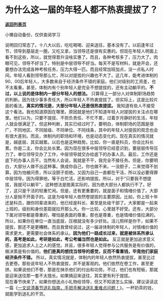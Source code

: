 # 为什么这一届的年轻人都不热衷提拔了？

[**返回列表页**](/gzh/费曼的小茶馆)

小懒自动备份，仅供查阅学习

说明回归常态了。十八大以后，吃吃喝喝、迎来送往，基本没有了。以前逢年过节，领导到基层走一圈，又吃又拿，当领导还是很有实惠的。但现在年轻人明面上看不到这些，所以，就觉得晋升没啥实惠了。而且，各种考核多了，压力大了。肉眼可见，领导不好当了。特别是中层领导不好当。每天不是写材料，就是开会，还要想办法完成各种考核任务，压力大得一匹。而且经常加班加点，没一点私人时间。年轻人看到领导那么忙，所以对提拔的兴趣也不大了。这几年，能考进体制的90、00后年轻人，大多数来自于经济条件不错的家庭。他们对级别的工资差，也不太看重。甚至，体制内有个别年轻人是完全不想提拔的，还有主动躺平的。**不过，以上说的是体制内一部分年轻人的想法。**
只算得上一部分人对体制职场趋势的判断。因为钱少事多责任大，所以年轻人不热衷提拔了。但实际上，这是比较片面的看法。**真实的情况是，大部分年轻人还是很热衷提拔。**
我知道有些人不接受这个看法。我也知道原因在哪里。原因就是他们不知道年轻人对提拔的关注点在哪里。他们以为，只要不提拔、不担负责任、不忙不累，过着岁月静好的生活，年轻人就会很满足了。但这种判断，其实已经过时了。要明白，体制职场的范围是很广，不同地区、不同层级、不同单位、不同线条，其中的年轻人对提拔的观念也会有很大差别。而且，体制内的职场和环境，也是动态变化的。现在真实的情况就是，越底层、其实越累。以后也是这种趋势。比如，你一直是科员，你会比科长累。你是二主，你会比处长累。因为现在很多中层领导已经意识到，要层层传导压力了。单位领导交办了工作，中层领导就交办给底下的办事人员。最后，工作还是底下的办事人员干。当然有人会说，我就是不干，我完全不接任务。但是，你要明白，大部分人做不出这种事。换成你自己，你也做不来。一没胆子，二来觉得不划算。因为怕被问责，所以没胆子拒绝。又因为自己一直都在干活，所以没必要得罪中层领导。因为得罪他，等于白忙活，还影响提拔。所以，对于“只要我不想提拔，我就可以躺平”，这种想法是脱离实际的，因为绝大部分人都执行不了。好了，这只是干活的轻重忙闲。但是，还有更重要的，就是面子和情绪价值了。大部分人是抛不开面子的。这是为啥年轻人依然卷提拔的主要原因。比如，你上班十年还是科员，跟你同辈进来的，他已经是科长、甚至是处级干部了。大家都是一起来上班的，级别和身份差距就拉开那么大。你一比较，心里就不好受。还有，大部分下属对领导都是尊重的，哪怕是表面的尊重，那也是尊重，也是情绪价值拉满的。所以，如果你在单位一直当底层，压根就没有多少好处。活儿照样是你干，如果不提拔，那还不是更糟糕。而且我曾经说过，这一届进体制的年轻人，对情绪价值的需求更大，更需要社会体系的承认。**因为他们一路成长过来，就是被体系所承认的，高考是如此，考研是如此，考公考编当然也是如此。**
反正就是更加追求意义感，更加追求人上之人的感觉。并且，很多年轻人觉得参与公共服务是有价值的，做决策是有价值的。**他们是真的想找当领导的感觉，反而不看重钱，毕竟他们家庭经济条件不错。**
所以，真实情况就是，体制内的年轻人依然热衷提拔，甚至比过去更卷。那些说年轻人不热衷提拔，并不是客观的。他们依然在卷工作，甚至更拼。如果说他们不卷，那是在抹杀他们的付出和功劳。不过，他们也有短板，那就是迎来送往那一套不太擅长。如果搞迎来送往，其实更有利于提拔。  
现在春节快来了，如果你想送点小礼物给领导，但又不知道怎么实操，建议读读这一篇《[一文说清春节送礼指南，手把手解决送礼重难点问题！](https://mp.weixin.qq.com/s?__biz=Mzk0MzcyOTA5Ng==&mid=2247488803&idx=2&sn=8f2e2a26eedc36c4cd4184261cb682ce&scene=21#wechat_redirect)》。一杯奶茶的钱，就能学到送礼的干货。

